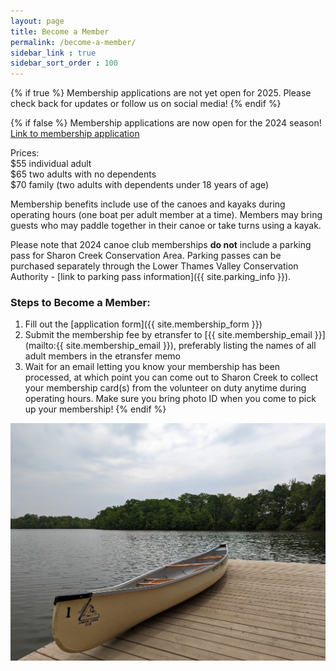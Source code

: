 ```yaml
---
layout: page
title: Become a Member
permalink: /become-a-member/
sidebar_link : true
sidebar_sort_order : 100
---
```

{% if true %}
Membership applications are not yet open for 2025. Please check back for updates or follow us on social media!
{% endif %}

{% if false %}
Membership applications are now open for the 2024 season!
<a class="link-button" href="{{ site.membership_form }}">Link to membership application</a>

Prices:  
$55 individual adult  
$65 two adults with no dependents  
$70 family (two adults with dependents under 18 years of age)

Membership benefits include use of the canoes and kayaks during operating hours (one boat per adult member at a time). Members may bring guests who may paddle together in their canoe or take turns using a kayak.

Please note that 2024 canoe club memberships **do not** include a parking pass for Sharon Creek Conservation Area. Parking passes can be purchased separately through the Lower Thames Valley Conservation Authority - [link to parking pass information]({{ site.parking_info }}).

### Steps to Become a Member: 
1. Fill out the [application form]({{ site.membership_form }})
2. Submit the membership fee by etransfer to [{{ site.membership_email }}](mailto:{{ site.membership_email }}), preferably listing the names of all adult members in the etransfer memo
3. Wait for an email letting you know your membership has been processed, at which point you can come out to Sharon Creek to collect your membership card(s) from the volunteer on duty anytime during operating hours. Make sure you bring photo ID when you come to pick up your membership!
{% endif %}

![A Canoe Club canoe sitting on the dock at Sharon Creek Conservation Area](/images/canoe_on_dock.jpg)